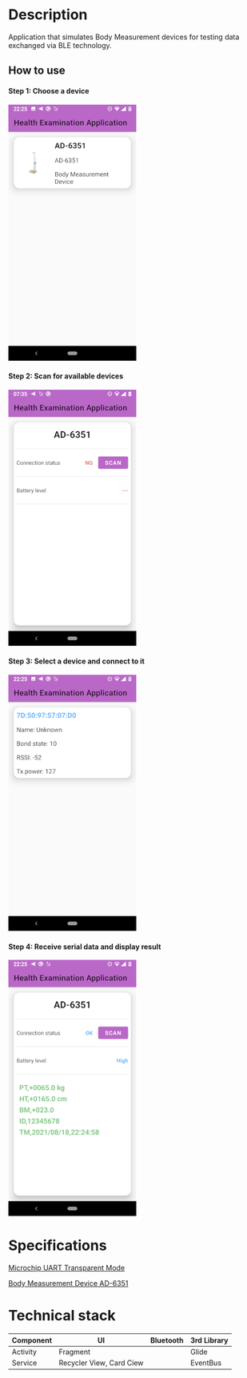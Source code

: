 # Description
Application that simulates Body Measurement devices for testing data exchanged via BLE technology.

## How to use

#### Step 1: Choose a device

![alt text](https://github.com/tuanpq/static/blob/master/hea/images/Android_HEA_1.png "Choose a device")

#### Step 2: Scan for available devices

![alt text](https://github.com/tuanpq/static/blob/master/hea/images/Android_HEA_2.png "Scan for available devices")

#### Step 3: Select a device and connect to it

![alt text](https://github.com/tuanpq/static/blob/master/hea/images/Android_HEA_3.png "Select a device and connect to it")

#### Step 4: Receive serial data and display result

![alt text](https://github.com/tuanpq/static/blob/master/hea/images/Android_HEA_4.png "Receive serial data and display result")

# Specifications
[Microchip UART Transparent Mode](https://microchipdeveloper.com/wireless:ble-mchp-transparent-uart-service)

[Body Measurement Device AD-6351](https://www.aandd.co.jp/pdf_storage/manual/me/m_ad6351.pdf)

# Technical stack
Component | UI | Bluetooth | 3rd Library |
--- | --- | --- | ---
Activity | Fragment |  | Glide
Service | Recycler View, Card Ciew |  | EventBus |
